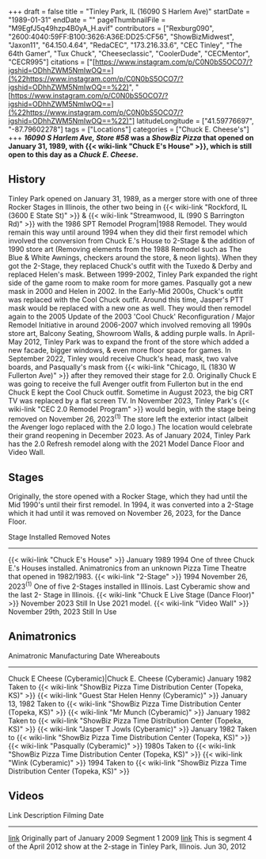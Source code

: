 +++
draft = false
title = "Tinley Park, IL (16090 S Harlem Ave)"
startDate = "1989-01-31"
endDate = ""
pageThumbnailFile = "M9EgfJ5q49hzp4B0yA_H.avif"
contributors = ["Rexburg090", "2600:4040:59FF:B100:3626:A36E:DD25:CF56", "ShowBizMidwest", "Jaxon11", "64.150.4.64", "RedaCEC", "173.216.33.6", "CEC Tinley", "The 64th Gamer", "Tux Chuck", "Cheeseclassic", "CoolerDude", "CECMentor", "CECR995"]
citations = ["[https://www.instagram.com/p/C0N0bS5OCO7/?igshid=ODhhZWM5NmIwOQ==](%22https://www.instagram.com/p/C0N0bS5OCO7/?igshid=ODhhZWM5NmIwOQ==%22)", "[https://www.instagram.com/p/C0N0bS5OCO7/?igshid=ODhhZWM5NmIwOQ==](%22https://www.instagram.com/p/C0N0bS5OCO7/?igshid=ODhhZWM5NmIwOQ==%22)"]
latitudeLongitude = ["41.59776697", "-87.79602278"]
tags = ["Locations"]
categories = ["Chuck E. Cheese's"]
+++
***16090 S Harlem Ave, Store #58* was a *ShowBiz Pizza* that opened on January 31, 1989, with {{< wiki-link "Chuck E's House" >}}, which is still open to this day as a *Chuck E. Cheese*.**

## History

Tinley Park opened on January 31, 1989, as a merger store with one of three Rocker Stages in Illinois, the other two being in {{< wiki-link "Rockford, IL (3600 E State St)" >}} & {{< wiki-link "Streamwood, IL (990 S Barrington Rd)" >}} with the 1986 SPT Remodel Program|1988 Remodel. They would remain this way until around 1994 when they did their first remodel which involved the conversion from Chuck E.'s House to 2-Stage & the addition of 1990 store art (Removing elements from the 1988 Remodel such as The Blue & White Awnings, checkers around the store, & neon lights). When they got the 2-Stage, they replaced Chuck's outfit with the Tuxedo & Derby and replaced Helen's mask. Between 1999-2002, Tinley Park expanded the right side of the game room to make room for more games. Pasqually got a new mask in 2000 and Helen in 2002. In the Early-Mid 2000s, Chuck's outfit was replaced with the Cool Chuck outfit. Around this time, Jasper's PTT mask would be replaced with a new one as well. They would then remodel again to the 2005 Update of the 2003 'Cool Chuck' Reconfiguration / Major Remodel Initiative in around 2006-2007 which involved removing all 1990s store art, Balcony Seating, Showroom Walls, & adding purple walls. In April-May 2012, Tinley Park was to expand the front of the store which added a new facade, bigger windows, & even more floor space for games. In September 2022, Tinley would receive Chuck's head, mask, two valve boards, and Pasqually's mask from {{< wiki-link "Chicago, IL (1830 W Fullerton Ave)" >}} after they removed their stage for 2.0. Originally Chuck E was going to receive the full Avenger outfit from Fullerton but in the end Chuck E kept the Cool Chuck outfit. Sometime in August 2023, the big CRT TV was replaced by a flat screen TV. In November 2023, Tinley Park's {{< wiki-link "CEC 2.0 Remodel Program" >}} would begin, with the stage being removed on November 26, 2023<sup>(1)</sup> The store left the exterior intact (albeit the Avenger logo replaced with the 2.0 logo.) The location would celebrate their grand reopening in December 2023. As of January 2024, Tinley Park has the 2.0 Refresh remodel along with the 2021 Model Dance Floor and Video Wall.

## Stages

Originally, the store opened with a Rocker Stage, which they had until the Mid 1990's until their first remodel. In 1994, it was converted into a 2-Stage which it had until it was removed on November 26, 2023, for the Dance Floor.

  Stage                                                      Installed             Removed                  Notes
  ---------------------------------------------------------- --------------------- ------------------------ ---------------------------------------------------------------------------------------------------------------------
  {{< wiki-link "Chuck E's House" >}}                   January 1989          1994                     One of three Chuck E.'s Houses installed. Animatronics from an unknown Pizza Time Theatre that opened in 1982/1983.
  {{< wiki-link "2-Stage" >}}                            1994                  November 26, 2023<sup>(1)</sup>   One of five 2-Stages installed in Illinois. Last Cyberamic show and the last 2- Stage in Illinois.
  {{< wiki-link "Chuck E Live Stage (Dance Floor)" >}}   November 2023         Still In Use             2021 model.
  {{< wiki-link "Video Wall" >}}                         November 29th, 2023   Still In Use             

## Animatronics

  Animatronic                                                  Manufacturing Date   Whereabouts
  ------------------------------------------------------------ -------------------- --------------------------------------------------------------------------------------
  Chuck E Cheese (Cyberamic)|Chuck E. Cheese (Cyberamic)      January 1982         Taken to {{< wiki-link "ShowBiz Pizza Time Distribution Center (Topeka, KS)" >}}
  {{< wiki-link "Guest Star Helen Henny (Cyberamic)" >}}   January 13, 1982     Taken to {{< wiki-link "ShowBiz Pizza Time Distribution Center (Topeka, KS)" >}}
  {{< wiki-link "Mr Munch (Cyberamic)" >}}                 January 1982         Taken to {{< wiki-link "ShowBiz Pizza Time Distribution Center (Topeka, KS)" >}}
  {{< wiki-link "Jasper T Jowls (Cyberamic)" >}}           January 1982         Taken to {{< wiki-link "ShowBiz Pizza Time Distribution Center (Topeka, KS)" >}}
  {{< wiki-link "Pasqually (Cyberamic)" >}}                1980s                Taken to {{< wiki-link "ShowBiz Pizza Time Distribution Center (Topeka, KS)" >}}
  {{< wiki-link "Wink (Cyberamic)" >}}                     1994                 Taken to {{< wiki-link "ShowBiz Pizza Time Distribution Center (Topeka, KS)" >}}

## Videos

  Link                                                  Description                                                                         Filming Date
  ----------------------------------------------------- ----------------------------------------------------------------------------------- --------------
  [link](https://www.youtube.com/watch?v=UvpXSkOpgA0)   Originally part of January 2009 Segment 1                                           2009
  [link](https://www.youtube.com/watch?v=IANtIqO2j94)   This is segment 4 of the April 2012 show at the 2-stage in Tinley Park, Illinois.   Jun 30, 2012
